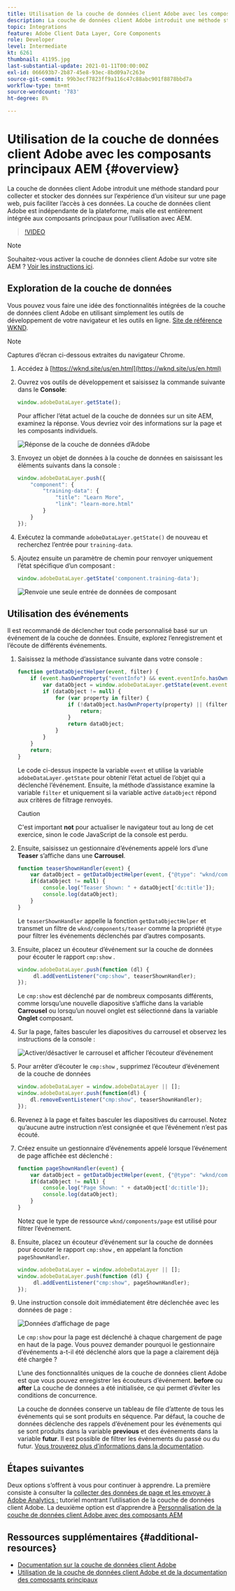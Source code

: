 ```yaml
---
title: Utilisation de la couche de données client Adobe avec les composants principaux AEM
description: La couche de données client Adobe introduit une méthode standard pour collecter et stocker des données sur l’expérience d’un visiteur sur une page web, puis faciliter l’accès à ces données. La couche de données client Adobe est indépendante de la plateforme, mais elle est entièrement intégrée aux composants principaux pour l’utilisation avec AEM.
topic: Integrations
feature: Adobe Client Data Layer, Core Components
role: Developer
level: Intermediate
kt: 6261
thumbnail: 41195.jpg
last-substantial-update: 2021-01-11T00:00:00Z
exl-id: 066693b7-2b87-45e8-93ec-8bd09a7c263e
source-git-commit: 99b3ecf7823ff9a116c47c88abc901f8878bbd7a
workflow-type: tm+mt
source-wordcount: '783'
ht-degree: 8%

---
```


# Utilisation de la couche de données client Adobe avec les composants principaux AEM {#overview}

La couche de données client Adobe introduit une méthode standard pour collecter et stocker des données sur l’expérience d’un visiteur sur une page web, puis faciliter l’accès à ces données. La couche de données client Adobe est indépendante de la plateforme, mais elle est entièrement intégrée aux composants principaux pour l’utilisation avec AEM.

>[!VIDEO](https://video.tv.adobe.com/v/41195?quality=12&learn=on)

>[!NOTE]
>
> Souhaitez-vous activer la couche de données client Adobe sur votre site AEM ? [Voir les instructions ici](https://experienceleague.adobe.com/docs/experience-manager-core-components/using/developing/data-layer/overview.html#installation-activation).

## Exploration de la couche de données

Vous pouvez vous faire une idée des fonctionnalités intégrées de la couche de données client Adobe en utilisant simplement les outils de développement de votre navigateur et les outils en ligne. [Site de référence WKND](https://wknd.site/us/en.html).

>[!NOTE]
>
> Captures d’écran ci-dessous extraites du navigateur Chrome.

1. Accédez à [https://wknd.site/us/en.html](https://wknd.site/us/en.html)
1. Ouvrez vos outils de développement et saisissez la commande suivante dans le **Console**:

   ```js
   window.adobeDataLayer.getState();
   ```

   Pour afficher l’état actuel de la couche de données sur un site AEM, examinez la réponse. Vous devriez voir des informations sur la page et les composants individuels.

   ![Réponse de la couche de données d’Adobe](assets/data-layer-state-response.png)

1. Envoyez un objet de données à la couche de données en saisissant les éléments suivants dans la console :

   ```js
   window.adobeDataLayer.push({
       "component": {
           "training-data": {
               "title": "Learn More",
               "link": "learn-more.html"
           }
       }
   });
   ```

1. Exécutez la commande `adobeDataLayer.getState()` de nouveau et recherchez l’entrée pour `training-data`.
1. Ajoutez ensuite un paramètre de chemin pour renvoyer uniquement l’état spécifique d’un composant :

   ```js
   window.adobeDataLayer.getState('component.training-data');
   ```

   ![Renvoie une seule entrée de données de composant](assets/return-just-single-component.png)

## Utilisation des événements

Il est recommandé de déclencher tout code personnalisé basé sur un événement de la couche de données. Ensuite, explorez l’enregistrement et l’écoute de différents événements.

1. Saisissez la méthode d’assistance suivante dans votre console :

   ```js
   function getDataObjectHelper(event, filter) {
       if (event.hasOwnProperty("eventInfo") && event.eventInfo.hasOwnProperty("path")) {
           var dataObject = window.adobeDataLayer.getState(event.eventInfo.path);
           if (dataObject != null) {
               for (var property in filter) {
                   if (!dataObject.hasOwnProperty(property) || (filter[property] !== null && filter[property] !== dataObject[property])) {
                       return;
                   }
                   return dataObject;
               }
           }
       }
       return;
   }
   ```

   Le code ci-dessus inspecte la variable `event` et utilise la variable `adobeDataLayer.getState` pour obtenir l’état actuel de l’objet qui a déclenché l’événement. Ensuite, la méthode d’assistance examine la variable `filter` et uniquement si la variable active `dataObject` répond aux critères de filtrage renvoyés.

   >[!CAUTION]
   >
   > C&#39;est important **not** pour actualiser le navigateur tout au long de cet exercice, sinon le code JavaScript de la console est perdu.

1. Ensuite, saisissez un gestionnaire d’événements appelé lors d’une **Teaser** s’affiche dans une **Carrousel**.

   ```js
   function teaserShownHandler(event) {
       var dataObject = getDataObjectHelper(event, {"@type": "wknd/components/teaser"});
       if(dataObject != null) {
           console.log("Teaser Shown: " + dataObject['dc:title']);
           console.log(dataObject);
       }
   }
   ```

   Le `teaserShownHandler` appelle la fonction `getDataObjectHelper` et transmet un filtre de `wknd/components/teaser` comme la propriété `@type` pour filtrer les événements déclenchés par d’autres composants.

1. Ensuite, placez un écouteur d’événement sur la couche de données pour écouter le rapport `cmp:show` .

   ```js
   window.adobeDataLayer.push(function (dl) {
        dl.addEventListener("cmp:show", teaserShownHandler);
   });
   ```

   Le `cmp:show` est déclenché par de nombreux composants différents, comme lorsqu’une nouvelle diapositive s’affiche dans la variable **Carrousel** ou lorsqu’un nouvel onglet est sélectionné dans la variable **Onglet** composant.

1. Sur la page, faites basculer les diapositives du carrousel et observez les instructions de la console :

   ![Activer/désactiver le carrousel et afficher l’écouteur d’événement](assets/teaser-console-slides.png)

1. Pour arrêter d’écouter le `cmp:show` , supprimez l’écouteur d’événement de la couche de données

   ```js
   window.adobeDataLayer = window.adobeDataLayer || [];
   window.adobeDataLayer.push(function(dl) {
       dl.removeEventListener("cmp:show", teaserShownHandler);
   });
   ```

1. Revenez à la page et faites basculer les diapositives du carrousel. Notez qu’aucune autre instruction n’est consignée et que l’événement n’est pas écouté.

1. Créez ensuite un gestionnaire d’événements appelé lorsque l’événement de page affichée est déclenché :

   ```js
   function pageShownHandler(event) {
       var dataObject = getDataObjectHelper(event, {"@type": "wknd/components/page"});
       if(dataObject != null) {
           console.log("Page Shown: " + dataObject['dc:title']);
           console.log(dataObject);
       }
   }
   ```

   Notez que le type de ressource `wknd/components/page` est utilisé pour filtrer l’événement.

1. Ensuite, placez un écouteur d’événement sur la couche de données pour écouter le rapport `cmp:show` , en appelant la fonction `pageShownHandler`.

   ```js
   window.adobeDataLayer = window.adobeDataLayer || [];
   window.adobeDataLayer.push(function (dl) {
        dl.addEventListener("cmp:show", pageShownHandler);
   });
   ```

1. Une instruction console doit immédiatement être déclenchée avec les données de page :

   ![Données d’affichage de page](assets/page-show-console-data.png)

   Le `cmp:show` pour la page est déclenché à chaque chargement de page en haut de la page. Vous pouvez demander pourquoi le gestionnaire d’événements a-t-il été déclenché alors que la page a clairement déjà été chargée ?

   L’une des fonctionnalités uniques de la couche de données client Adobe est que vous pouvez enregistrer les écouteurs d’événement. **before** ou **after** La couche de données a été initialisée, ce qui permet d’éviter les conditions de concurrence.

   La couche de données conserve un tableau de file d’attente de tous les événements qui se sont produits en séquence. Par défaut, la couche de données déclenche des rappels d’événement pour les événements qui se sont produits dans la variable **previous** et des événements dans la variable **futur**. Il est possible de filtrer les événements du passé ou du futur. [Vous trouverez plus d’informations dans la documentation](https://github.com/adobe/adobe-client-data-layer/wiki#addeventlistener).


## Étapes suivantes

Deux options s’offrent à vous pour continuer à apprendre. La première consiste à consulter la [collecter des données de page et les envoyer à Adobe Analytics ;](../analytics/collect-data-analytics.md) tutoriel montrant l’utilisation de la couche de données client Adobe. La deuxième option est d’apprendre à [Personnalisation de la couche de données client Adobe avec des composants AEM](./data-layer-customize.md)


## Ressources supplémentaires {#additional-resources}

* [Documentation sur la couche de données client Adobe](https://github.com/adobe/adobe-client-data-layer/wiki)
* [Utilisation de la couche de données client Adobe et de la documentation des composants principaux](https://experienceleague.adobe.com/docs/experience-manager-core-components/using/developing/data-layer/overview.html?lang=fr)
